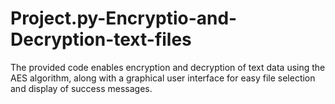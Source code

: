 # Project.py-Encryptio-and-Decryption-text-files
The provided code enables encryption and decryption of text data using the AES algorithm, along with a graphical user interface for easy file selection and display of success messages.
